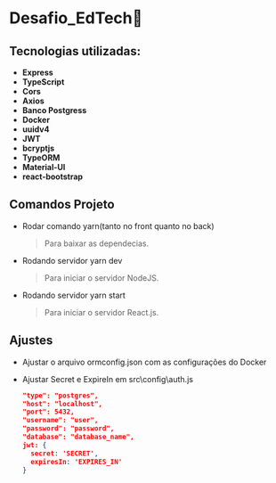 # Desafio_EdTech:rocket:

## Tecnologias utilizadas:

- **Express**  
- **TypeScript**
- **Cors**
- **Axios**
- **Banco Postgress**
- **Docker**
- **uuidv4**
- **JWT**
- **bcryptjs**
- **TypeORM**
- **Material-UI**
- **react-bootstrap**

## Comandos Projeto
- Rodar comando yarn(tanto no front quanto no back)
  > Para baixar as dependecias.
- Rodando servidor yarn dev
  > Para iniciar o servidor NodeJS.
  
- Rodando servidor yarn start
  > Para iniciar o servidor React.js.
## Ajustes
- Ajustar o arquivo ormconfig.json com as configurações do Docker
- Ajustar Secret e ExpireIn em src\config\auth.js

  ~~~JSON
  "type": "postgres",
  "host": "localhost",
  "port": 5432,
  "username": "user",
  "password": "password",
  "database": "database_name",
  jwt: {
    secret: 'SECRET',
    expiresIn: 'EXPIRES_IN'
  }
  ~~~
